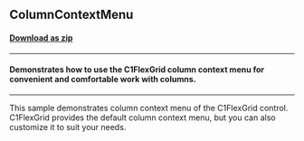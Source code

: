 ## ColumnContextMenu
#### [Download as zip](https://minhaskamal.github.io/DownGit/#/home?url=https://github.com/GrapeCity/ComponentOne-WinForms-Samples/tree/master/NetFramework\FlexGrid\CS\ColumnContextMenu)
____
#### Demonstrates how to use the C1FlexGrid column context menu for convenient and comfortable work with columns.
____
This sample demonstrates column context menu of the C1FlexGrid control. C1FlexGrid provides the default column context menu, but you can also customize it to suit your needs. 